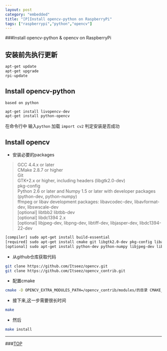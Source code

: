 ```yaml
---
layout: post
category: "embedded"
title: "[P]Install opencv-python on RaspberryPi"
tags: ["raspberrypi","python","opencv"]
---
```


<a name="top"></a>
###Install opencv-python & opencv on RaspberryPi



## 安装前先执行更新

```bash
apt-get update
apt-get upgrade
rpi-update
```

## Install opencv-python

`based on python`

```bash
apt-get install livopencv-dev
apt-get install python-opencv
```

在命令行中 输入`python` 加载 `import cv2`  判定安装是否成功


## Install opencv

* 安装必要的packages

> GCC 4.4.x or later  
> CMake 2.8.7 or higher  
> Git  
> GTK+2.x or higher, including headers (libgtk2.0-dev)  
> pkg-config  
> Python 2.6 or later and Numpy 1.5 or later with developer packages (python-dev, python-numpy)  
> ffmpeg or libav development packages: libavcodec-dev, libavformat-dev, libswscale-dev  
> [optional] libtbb2 libtbb-dev  
> [optional] libdc1394 2.x  
> [optional] libjpeg-dev, libpng-dev, libtiff-dev, libjasper-dev, libdc1394-22-dev  

```bash
[compiler] sudo apt-get install build-essential
[required] sudo apt-get install cmake git libgtk2.0-dev pkg-config libavcodec-dev libavformat-dev libswscale-dev
[optional] sudo apt-get install python-dev python-numpy libjpeg-dev libpng-dev libtiff-dev libjasper-dev libdc1394-22-dev
```

* 从github仓库获取代码

```bash
git clone https://github.com/Itseez/opencv.git
git clone https://github.com/Itseez/opencv_contrib.git
```

* 配置cmake

```bash
cmake -D OPENCV_EXTRA_MODULES_PATH=/opencv_contrib/modules/的目录 CMAKE_BUILD_TYPE=Release -D CMAKE_INSTALL_PREFIX=/usr/local ..
```

* 接下来,这一步需要很长时间

```bash
make
```

* 然后

```bash
make install
```



- - - 

###[TOP](#top)
